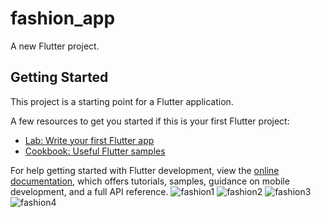 # fashion_app

A new Flutter project.

## Getting Started

This project is a starting point for a Flutter application.

A few resources to get you started if this is your first Flutter project:

- [Lab: Write your first Flutter app](https://docs.flutter.dev/get-started/codelab)
- [Cookbook: Useful Flutter samples](https://docs.flutter.dev/cookbook)

For help getting started with Flutter development, view the
[online documentation](https://docs.flutter.dev/), which offers tutorials,
samples, guidance on mobile development, and a full API reference.
![fashion1](https://user-images.githubusercontent.com/79165387/206295935-dc95750e-f262-40ca-8594-6e487b2b51b7.PNG)
![fashion2](https://user-images.githubusercontent.com/79165387/206295950-90a66e6c-0a16-424b-8d02-8c1c7fb273f4.PNG)
![fashion3](https://user-images.githubusercontent.com/79165387/206295957-aa57596b-7db3-4738-9260-49eb69063e2c.PNG)
![fashion4](https://user-images.githubusercontent.com/79165387/206295968-105a07b0-ae97-43e1-bd45-dff2eb8a336a.PNG)

